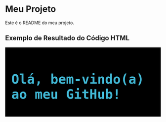 # Meu Projeto

Este é o README do meu projeto.

## Exemplo de Resultado do Código HTML

<!-- Importando a fonte VT323 -->
<link href="https://fonts.googleapis.com/css2?family=VT323&display=swap" rel="stylesheet">

<div style="font-family: 'VT323', monospace; color: #41B8D5; background-color: black; padding: 20px;">
    <h1 style="font-size: 3em; text-shadow: 1px 1px 0 #000, 2px 2px 0 #000, 3px 3px 0 #000, 4px 4px 0 #000, 5px 5px 0 #000;">
        Olá, bem-vindo(a) ao meu GitHub!
    </h1>
</div>
